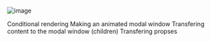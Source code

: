 ![image](https://user-images.githubusercontent.com/94785588/194076959-545c2a97-928a-428c-8bb9-333735497f09.png)


Conditional rendering
Making an animated modal window
Transfering content to the modal window (children)
Transfering propses
